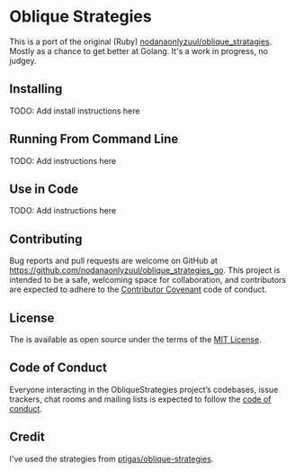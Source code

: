 # Oblique Strategies

This is a port of the original (Ruby) [nodanaonlyzuul/oblique_stratagies](https://github.com/nodanaonlyzuul/oblique_strategies). Mostly as a chance to get better at Golang.
It's a work in progress, no judgey.

## Installing

TODO: Add install instructions here

## Running From Command Line

TODO: Add instructions here

## Use in Code

TODO: Add instructions here

## Contributing

Bug reports and pull requests are welcome on GitHub at <https://github.com/nodanaonlyzuul/oblique_strategies_go>. This project is intended to be a safe, welcoming space for collaboration, and contributors are expected to adhere to the [Contributor Covenant](http://contributor-covenant.org) code of conduct.

## License

The is available as open source under the terms of the [MIT License](https://opensource.org/licenses/MIT).

## Code of Conduct

Everyone interacting in the ObliqueStrategies project’s codebases, issue trackers, chat rooms and mailing lists is expected to follow the [code of conduct](https://github.com/nodanaonlyzuul/oblique_strategies/blob/master/CODE_OF_CONDUCT.md).

## Credit

I've used the strategies from [ptigas/oblique-strategies](https://github.com/ptigas/oblique-strategies/).
